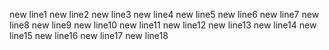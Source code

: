new line1
new line2
new line3
new line4
new line5
new line6
new line7
new line8
new line9
new line10
new line11
new line12
new line13
new line14
new line15
new line16
new line17
new line18
